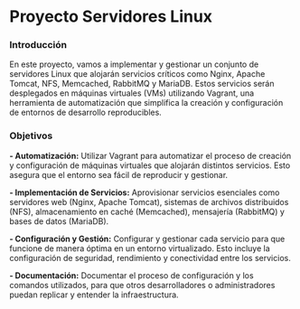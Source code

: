 # Proyecto Servidores Linux

### Introducción

En este proyecto, vamos a implementar y gestionar un conjunto de servidores Linux que alojarán servicios críticos como Nginx, Apache Tomcat, NFS, Memcached, RabbitMQ y MariaDB. Estos servicios serán desplegados en máquinas virtuales (VMs) utilizando Vagrant, una herramienta de automatización que simplifica la creación y configuración de entornos de desarrollo reproducibles.

### Objetivos

**- Automatización:** Utilizar Vagrant para automatizar el proceso de creación y configuración de máquinas virtuales que alojarán distintos servicios. Esto asegura que el entorno sea fácil de reproducir y gestionar.

**- Implementación de Servicios:** Aprovisionar servicios esenciales como servidores web (Nginx, Apache Tomcat), sistemas de archivos distribuidos (NFS), almacenamiento en caché (Memcached), mensajería (RabbitMQ) y bases de datos (MariaDB).

**- Configuración y Gestión:** Configurar y gestionar cada servicio para que funcione de manera óptima en un entorno virtualizado. Esto incluye la configuración de seguridad, rendimiento y conectividad entre los servicios.

**- Documentación:** Documentar el proceso de configuración y los comandos utilizados, para que otros desarrolladores o administradores puedan replicar y entender la infraestructura.
